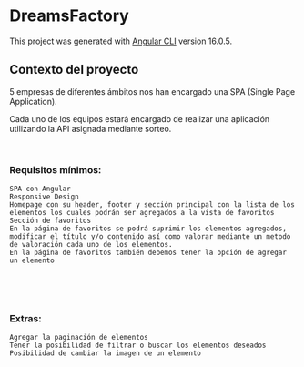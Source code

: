 # DreamsFactory

This project was generated with [Angular CLI](https://github.com/angular/angular-cli) version 16.0.5.

## Contexto del proyecto

5 empresas de diferentes ámbitos nos han encargado una SPA (Single Page Application).

Cada uno de los equipos estará encargado de realizar una aplicación utilizando la API asignada mediante sorteo.

​

### Requisitos mínimos:

    SPA con Angular
    Responsive Design
    Homepage con su header, footer y sección principal con la lista de los elementos los cuales podrán ser agregados a la vista de favoritos
    Sección de favoritos
    En la página de favoritos se podrá suprimir los elementos agregados, modificar el título y/o contenido así como valorar mediante un metodo de valoración cada uno de los elementos.
    En la página de favoritos también debemos tener la opción de agregar un elemento

​

​

### Extras:

    Agregar la paginación de elementos
    Tener la posibilidad de filtrar o buscar los elementos deseados
    Posibilidad de cambiar la imagen de un elemento

